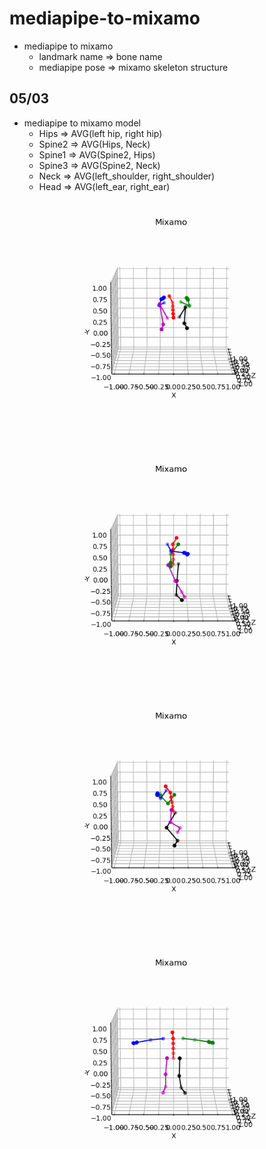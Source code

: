 # **mediapipe-to-mixamo**

-   mediapipe to mixamo
    -   landmark name => bone name
    -   mediapipe pose => mixamo skeleton structure

## 05/03

-   mediapipe to mixamo model
    -   Hips => AVG(left hip, right hip)
    -   Spine2 => AVG(Hips, Neck)
    -   Spine1 => AVG(Spine2, Hips)
    -   Spine3 => AVG(Spine2, Neck)
    -   Neck => AVG(left_shoulder, right_shoulder)
    -   Head => AVG(left_ear, right_ear)

![](/screenshot/mixamo_situp.gif_json_mm_.gif)

![](/screenshot/mixamo_dance.gif_json_mm_.gif)

![](/screenshot/mixamo_attack.gif_json_mm_.gif)

![](/screenshot/mixamo_T_pose.gif_json_mm_.gif)
